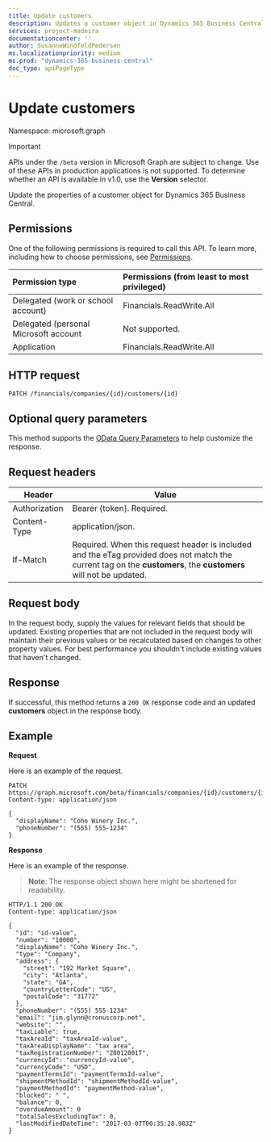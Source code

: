 ```yaml
---
title: Update customers 
description: Updates a customer object in Dynamics 365 Business Central.
services: project-madeira
documentationcenter: ''
author: SusanneWindfeldPedersen
ms.localizationpriority: medium
ms.prod: "dynamics-365-business-central"
doc_type: apiPageType
---
```


# Update customers

Namespace: microsoft.graph

> [!IMPORTANT]
> APIs under the `/beta` version in Microsoft Graph are subject to change. Use of these APIs in production applications is not supported. To determine whether an API is available in v1.0, use the **Version** selector.

Update the properties of a customer object for Dynamics 365 Business Central.

## Permissions
One of the following permissions is required to call this API. To learn more, including how to choose permissions, see [Permissions](/graph/permissions-reference).

|Permission type |Permissions (from least to most privileged)|
|:---------------|:------------------------------------------|
|Delegated (work or school account)|Financials.ReadWrite.All |
|Delegated (personal Microsoft account|Not supported.|
|Application|Financials.ReadWrite.All|
## HTTP request

```
PATCH /financials/companies/{id}/customers/{id}
```

## Optional query parameters
This method supports the [OData Query Parameters](/graph/query-parameters) to help customize the response.

## Request headers
|Header         |Value                     |
|---------------|--------------------------|
|Authorization  |Bearer {token}. Required. |
|Content-Type   |application/json.         |
|If-Match       |Required. When this request header is included and the eTag provided does not match the current tag on the **customers**, the **customers** will not be updated. |

## Request body
In the request body, supply the values for relevant fields that should be updated. Existing properties that are not included in the request body will maintain their previous values or be recalculated based on changes to other property values. For best performance you shouldn't include existing values that haven't changed.

## Response
If successful, this method returns a `200 OK` response code and an updated **customers** object in the response body.

## Example

**Request**

Here is an example of the request.

```http
PATCH https://graph.microsoft.com/beta/financials/companies/{id}/customers/{id}
Content-type: application/json

{
  "displayName": "Coho Winery Inc.",
  "phoneNumber": "(555) 555-1234"
}
```

**Response**

Here is an example of the response. 

> **Note**: The response object shown here might be shortened for readability.

```http
HTTP/1.1 200 OK
Content-type: application/json

{
  "id": "id-value",
  "number": "10000",
  "displayName": "Coho Winery Inc.",
  "type": "Company",
  "address": {
    "street": "192 Market Square",
    "city": "Atlanta",
    "state": "GA",
    "countryLetterCode": "US",
    "postalCode": "31772"
  },
  "phoneNumber": "(555) 555-1234"
  "email": "jim.glynn@cronuscorp.net",
  "website": "",
  "taxLiable": true,
  "taxAreaId": "taxAreaId-value",
  "taxAreaDisplayName": "tax area",
  "taxRegistrationNumber": "28012001T",
  "currencyId": "currencyId-value",
  "currencyCode": "USD",
  "paymentTermsId": "paymentTermsId-value",
  "shipmentMethodId": "shipmentMethodId-value",
  "paymentMethodId": "paymentMethod-value",
  "blocked": " ",
  "balance": 0,
  "overdueAmount": 0
  "totalSalesExcludingTax": 0,
  "lastModifiedDateTime": "2017-03-07T00:35:28.983Z"
}
```





